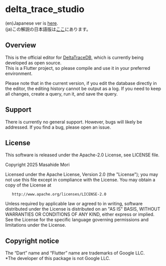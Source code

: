 # delta_trace_studio

(en)Japanese ver is [here](https://github.com/MasahideMori-SimpleAppli/delta_trace_studio/blob/main/README_JA.md).  
(ja)この解説の日本語版は[ここ](https://github.com/MasahideMori-SimpleAppli/delta_trace_studio/blob/main/README_JA.md)にあります。  

## Overview

This is the official editor for [DeltaTraceDB](https://github.com/MasahideMori-SimpleAppli/delta_trace_db), which is currently being developed as open source.  
This is a Flutter project, so please compile and use it in your preferred environment.  

Please note that in the current version, if you edit the database directly in the editor, the editing history cannot be output as a log.
If you need to keep all changes, create a query, run it, and save the query.

## Support

There is currently no general support.
However, bugs will likely be addressed.
If you find a bug, please open an issue.

## License

This software is released under the Apache-2.0 License, see LICENSE file.

Copyright 2025 Masahide Mori

Licensed under the Apache License, Version 2.0 (the "License");
you may not use this file except in compliance with the License.
You may obtain a copy of the License at

       http://www.apache.org/licenses/LICENSE-2.0

Unless required by applicable law or agreed to in writing, software
distributed under the License is distributed on an "AS IS" BASIS,
WITHOUT WARRANTIES OR CONDITIONS OF ANY KIND, either express or implied.
See the License for the specific language governing permissions and
limitations under the License.

## Copyright notice

The “Dart” name and “Flutter” name are trademarks of Google LLC.  
*The developer of this package is not Google LLC.